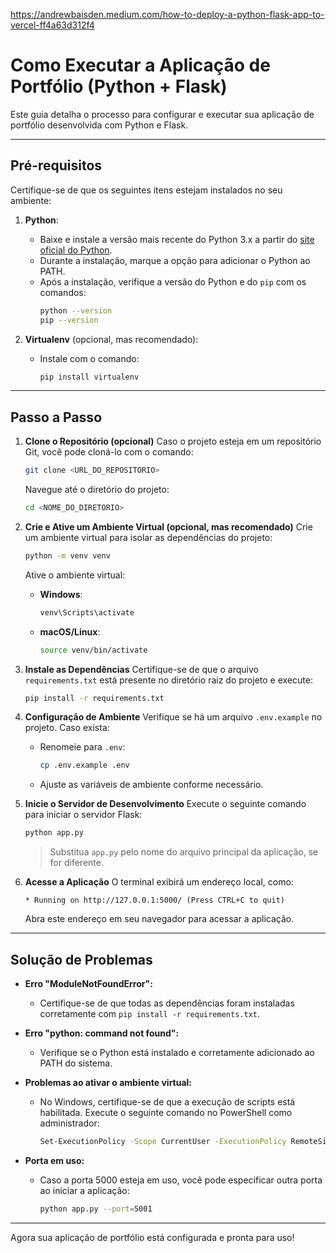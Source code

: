 https://andrewbaisden.medium.com/how-to-deploy-a-python-flask-app-to-vercel-ff4a63d312f4

# Como Executar a Aplicação de Portfólio (Python + Flask)

Este guia detalha o processo para configurar e executar sua aplicação de portfólio desenvolvida com Python e Flask.

---

## Pré-requisitos

Certifique-se de que os seguintes itens estejam instalados no seu ambiente:

1. **Python**:

   - Baixe e instale a versão mais recente do Python 3.x a partir do [site oficial do Python](https://www.python.org/).
   - Durante a instalação, marque a opção para adicionar o Python ao PATH.
   - Após a instalação, verifique a versão do Python e do `pip` com os comandos:
     ```bash
     python --version
     pip --version
     ```

2. **Virtualenv** (opcional, mas recomendado):
   - Instale com o comando:
     ```bash
     pip install virtualenv
     ```

---

## Passo a Passo

1. **Clone o Repositório (opcional)**
   Caso o projeto esteja em um repositório Git, você pode cloná-lo com o comando:

   ```bash
   git clone <URL_DO_REPOSITORIO>
   ```

   Navegue até o diretório do projeto:

   ```bash
   cd <NOME_DO_DIRETORIO>
   ```

2. **Crie e Ative um Ambiente Virtual (opcional, mas recomendado)**
   Crie um ambiente virtual para isolar as dependências do projeto:

   ```bash
   python -m venv venv
   ```

   Ative o ambiente virtual:

   - **Windows**:
     ```bash
     venv\Scripts\activate
     ```
   - **macOS/Linux**:
     ```bash
     source venv/bin/activate
     ```

3. **Instale as Dependências**
   Certifique-se de que o arquivo `requirements.txt` está presente no diretório raiz do projeto e execute:

   ```bash
   pip install -r requirements.txt
   ```

4. **Configuração de Ambiente**
   Verifique se há um arquivo `.env.example` no projeto. Caso exista:

   - Renomeie para `.env`:
     ```bash
     cp .env.example .env
     ```
   - Ajuste as variáveis de ambiente conforme necessário.

5. **Inicie o Servidor de Desenvolvimento**
   Execute o seguinte comando para iniciar o servidor Flask:

   ```bash
   python app.py
   ```

   > Substitua `app.py` pelo nome do arquivo principal da aplicação, se for diferente.

6. **Acesse a Aplicação**
   O terminal exibirá um endereço local, como:
   ```
   * Running on http://127.0.0.1:5000/ (Press CTRL+C to quit)
   ```
   Abra este endereço em seu navegador para acessar a aplicação.

---

## Solução de Problemas

- **Erro "ModuleNotFoundError":**

  - Certifique-se de que todas as dependências foram instaladas corretamente com `pip install -r requirements.txt`.

- **Erro "python: command not found":**

  - Verifique se o Python está instalado e corretamente adicionado ao PATH do sistema.

- **Problemas ao ativar o ambiente virtual:**

  - No Windows, certifique-se de que a execução de scripts está habilitada. Execute o seguinte comando no PowerShell como administrador:
    ```bash
    Set-ExecutionPolicy -Scope CurrentUser -ExecutionPolicy RemoteSigned
    ```

- **Porta em uso:**
  - Caso a porta 5000 esteja em uso, você pode especificar outra porta ao iniciar a aplicação:
    ```bash
    python app.py --port=5001
    ```

---

Agora sua aplicação de portfólio está configurada e pronta para uso!
